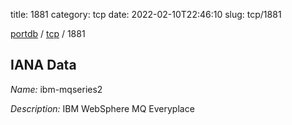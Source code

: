 title: 1881
category: tcp
date: 2022-02-10T22:46:10
slug: tcp/1881

[portdb](/) / [tcp](/category/tcp.html) / 1881


## IANA Data

_Name:_ ibm-mqseries2

_Description:_ IBM WebSphere MQ Everyplace

